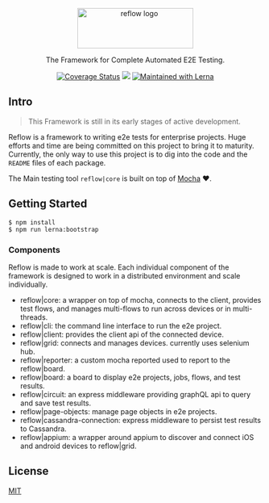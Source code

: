 <p align="center">
  <a href="#">
    <img alt="reflow logo" src="https://github.com/Bamieh/reflow/raw/master/reflow.png" width="230" height="80" />
  </a>
</p>

<p align="center">
  The Framework for Complete Automated E2E Testing.
</p>

<p align="center">
  <a href="https://codecov.io/gh/Bamieh/reflow"><img alt="Coverage Status" src="https://codecov.io/gh/Bamieh/reflow/branch/master/graph/badge.svg?maxAge=43200"></a>
  <a href="https://codeclimate.com/github/Bamieh/reflow/maintainability"><img src="https://api.codeclimate.com/v1/badges/28111714f1d4d3e08279/maintainability" /></a>
  <a href="https://lernajs.io/"><img alt="Maintained with Lerna" src="https://img.shields.io/badge/maintained%20with-lerna-cc00ff.svg"></a>
</p>

## Intro

> This Framework is still in its early stages of active development.

Reflow is a framework to writing e2e tests for enterprise projects. Huge efforts and time are being committed on this project to bring it to maturity. Currently, the only way to use this project is to dig into the code and the `README` files of each package.

The Main testing tool `reflow|core` is built on top of [Mocha](https://github.com/mochajs/mocha) ❤️.

## Getting Started

```
$ npm install
$ npm run lerna:bootstrap
```

### Components

Reflow is made to work at scale. Each individual component of the framework is designed to work in a distributed environment and scale individually.

- reflow|core: a wrapper on top of mocha, connects to the client, provides test flows, and manages multi-flows to run across devices or in multi-threads.
- reflow|cli: the command line interface to run the e2e project.
- reflow|client: provides the client api of the connected device.
- reflow|grid: connects and manages devices. currently uses selenium hub.
- reflow|reporter: a custom mocha reported used to report to the reflow|board.
- reflow|board: a board to display e2e projects, jobs, flows, and test results.
- reflow|circuit: an express middleware providing graphQL api to query and save test results.
- reflow|page-objects: manage page objects in e2e projects.
- reflow|cassandra-connection: express middleware to persist test results to Cassandra.
- reflow|appium: a wrapper around appium to discover and connect iOS and android devices to reflow|grid.


## License

[MIT](LICENSE)
